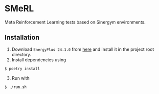 # SMeRL

Meta Reinforcement Learning tests based on Sinergym environments.

## Installation

1) Download `EnergyPlus 24.1.0` from [here](https://github.com/NREL/EnergyPlus/releases/download/v24.1.0/EnergyPlus-24.1.0-9d7789a3ac-Linux-Ubuntu22.04-x86_64.run) and install it in the project root directory.
2) Install dependencies using 

```bash
$ poetry install
```

3) Run with

```bash
$ ./run.sh
```